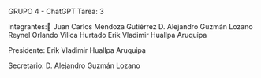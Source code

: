 GRUPO 4 - ChatGPT
Tarea: 3

integrantes:🚀
Juan Carlos Mendoza Gutiérrez
D. Alejandro Guzmán Lozano
Reynel Orlando Villca Hurtado
Erik Vladimir Huallpa Aruquipa

Presidente:
Erik Vladimir Huallpa Aruquipa


Secretario:
D. Alejandro Guzmán Lozano

